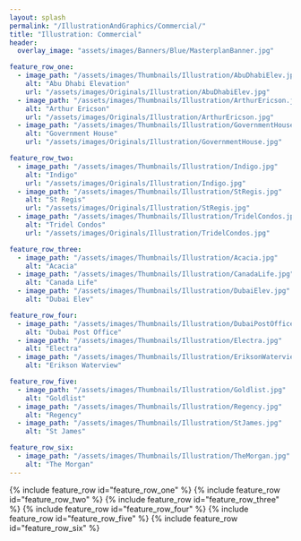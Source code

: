 ```yaml
---
layout: splash
permalink: "/IllustrationAndGraphics/Commercial/"
title: "Illustration: Commercial"
header:
  overlay_image: "assets/images/Banners/Blue/MasterplanBanner.jpg"

feature_row_one:
  - image_path: "/assets/images/Thumbnails/Illustration/AbuDhabiElev.jpg"
    alt: "Abu Dhabi Elevation"
    url: "/assets/images/Originals/Illustration/AbuDhabiElev.jpg"
  - image_path: "/assets/images/Thumbnails/Illustration/ArthurEricson.jpg"
    alt: "Arthur Ericson"
    url: "/assets/images/Originals/Illustration/ArthurEricson.jpg"
  - image_path: "/assets/images/Thumbnails/Illustration/GovernmentHouse.jpg"
    alt: "Government House"
    url: "/assets/images/Originals/Illustration/GovernmentHouse.jpg"

feature_row_two:
  - image_path: "/assets/images/Thumbnails/Illustration/Indigo.jpg"
    alt: "Indigo"
    url: "/assets/images/Originals/Illustration/Indigo.jpg"
  - image_path: "/assets/images/Thumbnails/Illustration/StRegis.jpg"
    alt: "St Regis"
    url: "/assets/images/Originals/Illustration/StRegis.jpg"
  - image_path: "/assets/images/Thumbnails/Illustration/TridelCondos.jpg"
    alt: "Tridel Condos"
    url: "/assets/images/Originals/Illustration/TridelCondos.jpg"

feature_row_three:
  - image_path: "/assets/images/Thumbnails/Illustration/Acacia.jpg"
    alt: "Acacia"
  - image_path: "/assets/images/Thumbnails/Illustration/CanadaLife.jpg"
    alt: "Canada Life"
  - image_path: "/assets/images/Thumbnails/Illustration/DubaiElev.jpg"
    alt: "Dubai Elev"

feature_row_four:
  - image_path: "/assets/images/Thumbnails/Illustration/DubaiPostOffice.jpg"
    alt: "Dubai Post Office"
  - image_path: "/assets/images/Thumbnails/Illustration/Electra.jpg"
    alt: "Electra"
  - image_path: "/assets/images/Thumbnails/Illustration/EriksonWaterview.jpg"
    alt: "Erikson Waterview"

feature_row_five:
  - image_path: "/assets/images/Thumbnails/Illustration/Goldlist.jpg"
    alt: "Goldlist"
  - image_path: "/assets/images/Thumbnails/Illustration/Regency.jpg"
    alt: "Regency"
  - image_path: "/assets/images/Thumbnails/Illustration/StJames.jpg"
    alt: "St James"

feature_row_six:
  - image_path: "/assets/images/Thumbnails/Illustration/TheMorgan.jpg"
    alt: "The Morgan"
---
```


{% include feature_row id="feature_row_one" %}
{% include feature_row id="feature_row_two" %}
{% include feature_row id="feature_row_three" %}
{% include feature_row id="feature_row_four" %}
{% include feature_row id="feature_row_five" %}
{% include feature_row id="feature_row_six" %}

